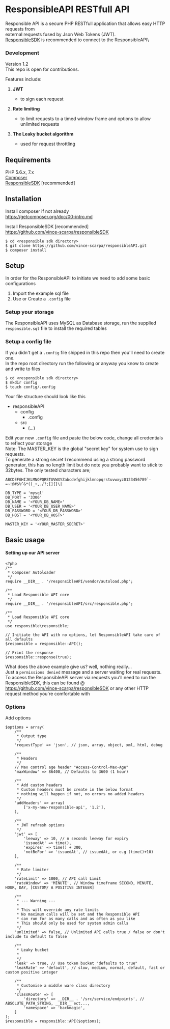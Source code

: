 # ResponsibleAPI RESTfull API
Responsible API is a secure PHP RESTfull application that allows easy HTTP requests from\
external requests fused by Json Web Tokens (JWT).\
[ResponsibleSDK](https://github.com/vince-scarpa/responsibleSDK "ResponsibleAPI software development kit") is recommended to connect to the ResponsibleAPI\

### Development
Version 1.2\
This repo is open for contributions.

Features include:
1. **JWT**
    - to sign each request
    
2. **Rate limiting**
    - to limit requests to a timed window frame and options to allow unlimited requests
    
3. **The Leaky bucket algorithm**
    - used for request throttling

## Requirements
PHP 5.6.x, 7.x\
[Composer](https://getcomposer.org/doc/00-intro.md "Composer install")\
[ResponsibleSDK](https://github.com/vince-scarpa/responsibleSDK "ResponsibleAPI software development kit") [recommended]

## Installation
Install composer if not already\
    https://getcomposer.org/doc/00-intro.md  

Install ResponsibleSDK [recommended]  
    https://github.com/vince-scarpa/responsibleSDK
    
```
$ cd <responsible sdk directory>
$ git clone https://github.com/vince-scarpa/responsibleAPI.git
$ composer install
```
## Setup
In order for the ResponsibleAPI to initiate we need to add some basic configurations
1. Import the example sql file
2. Use or Create a `.config` file
### Setup your storage
The ResponsibleAPI uses MySQL as Database storage, run the supplied `responsible.sql` file to install the required tables

### Setup a config file
If you didn't get a `.config` file shipped in this repo then you'll need to create one.\
In the repo root directory run the following or anyway you know to create and write to files
```
$ cd <responsible sdk directory>
$ mkdir config
$ touch config/.config
```
Your file structure should look like this
* responsibleAPI
    * config
        * .config
    * src
        * (...)

Edit your new `.config` file and paste the below code, change all credentials to reflect your storage\
Note: The MASTER_KEY is the global "secret key" for system use to sign requests.\
To generate a strong secret I recommend using a strong password generator, this has no length limit but do note you probably want to stick to 32bytes. The only tested characters are;
```
ABCDEFGHIJKLMNOPQRSTUVWXYZabcdefghijklmnopqrstuvwxyz0123456789`-=~!@#$%^&*()_+,./?;[]{}\|
```

```
DB_TYPE = 'mysql'
DB_PORT = '3306'
DB_NAME = '<YOUR_DB_NAME>'
DB_USER = '<YOUR_DB_USER_NAME>'
DB_PASSWORD = '<YOUR_DB_PASSWORD>'
DB_HOST = '<YOUR_DB_HOST>'

MASTER_KEY = '<YOUR_MASTER_SECRET>'
```

## Basic usage
#### Setting up our API server
```
<?php
/**
 * Composer Autoloader
 */
require __DIR__ . '/responsibleAPI/vendor/autoload.php';

/**
 * Load Responsible API core
 */
require __DIR__ . '/responsibleAPI/src/responsible.php';

/**
 * Load Responsible API core
 */
use responsible\responsible;

// Initiate the API with no options, let ResponsibleAPI take care of all defaults
$responsible = responsible::API();

// Print the response
$responsible::response(true);
```
What does the above example give us? well, nothing really...\
Just a `permissions denied` message and a server waiting for real requests.\
To access the ResponsibleAPI server via requests you'll need to run the ResponsibleSDK, this can be found @\
https://github.com/vince-scarpa/responsibleSDK or any other HTTP request method you're comfortable with


### Options
Add options

```
$options = array(
    /**
     * Output type
     */
    'requestType' => 'json', // json, array, object, xml, html, debug

    /**
     * Headers
     */
    // Max control age header "Access-Control-Max-Age"
    'maxWindow' => 86400, // Defaults to 3600 (1 hour)

    /**
     * Add custom headers
     * Custom headers must be create in the below format
     * nothing will happen if not, no errors no added headers
     */
    'addHeaders' => array(
        ['x-my-new-responsible-api', '1.2'],
    ),

    /**
     * JWT refresh options
     */
    'jwt' => [
        'leeway' => 10, // n seconds leeway for expiry
        'issuedAt' => time(),
        'expires' => time() + 300,
        'notBeFor' => 'issuedAt', // issuedAt, or e.g (time()+10)
    ],

    /**
     * Rate limiter
     */
    'rateLimit' => 1000, // API call Limit
    'rateWindow' => 'MINUTE', // Window timeframe SECOND, MINUTE, HOUR, DAY, [CUSTOM/ A POSITIVE INTEGER]

    /**
     * --- Warning ---
     *
     * This will override any rate limits
     * No maximum calls will be set and the Responsible API
     * can run for as many calls and as often as you like
     * This should only be used for system admin calls
     */
    'unlimited' => false, // Unlimited API calls true / false or don't include to default to false

    /**
     * Leaky bucket
     *
     */
    'leak' => true, // Use token bucket "defaults to true"
    'leakRate' => 'default', // slow, medium, normal, default, fast or custom positive integer

    /**
     * Customise a middle ware class directory
     */
    'classRoute' => [
        'directory' => __DIR__ . '/src/service/endpoints', // ABSOLUTE_PATH_STRING, __DIR__ ect...,
        'namespace' => 'backmagic',
    ]
);
$responsible = responsible::API($options);
```

